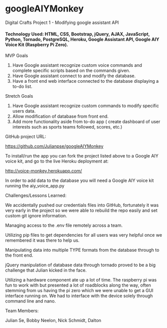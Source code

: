 # googleAIYMonkey
Digital Crafts Project 1 - Modifying google assistant API

#### Technology Used: HTML, CSS, Bootstrap, jQuery, AJAX, JavaScript, Python, Tornado, PostgreSQL, Heroku, Google Assistant API, Google AIY Voice Kit (Raspberry Pi Zero).

MVP Goals

1. Have Google assistant recognize custom voice commands 
and complete specific scripts based on the commands given.
2. Have Google assistant connect to and modify the database.
3. Have a front end web interface connected to the database displaying a to-do list.



Stretch Goals
1. Have Google assistant recognize custom commands to modify specific users data.
2. Allow modification of database from front end.
3. Add more functionality aside from to-do app ( create dashboard of user interests such as sports teams followed, scores, etc.)



GitHub project URL:

https://github.com/Julianpse/googleAIYMonkey

To install/run the app you can fork the project listed above to a Google AIY voice
kit, and go to the live Heroku deployment at:

http://voice-monkey.herokuapp.com/

In order to add data to the database you will need a Google AIY voice kit running
the aiy_voice_app.py


Challenges/Lessons Learned:

We accidentally pushed our credentials files into GitHub, fortunately it was
very early in the project so we were able to rebuild the repo easily and set
custom git ignore information.

Managing access to the .env file remotely across a team.

Utilizing pip files to get dependencies for all users was very helpful once
we remembered it was there to help us.

Manipulating data into multiple TYPE formats from the database through to the front end.

jQuery manipulation of database data through tornado proved to be a big challenge
that Julian kicked in the face.

Utilizing a hardware component ate up a lot of time. The raspberry pi was fun to work
with but presented a lot of roadblocks along the way, often stemming from us having the 
pi zero which we were unable to get a GUI interface running on. We had to interface with
the device solely through command line and nano. 



Team Members:

Julian Se, Bobby Neelon, Nick Schmidt, Dalton
